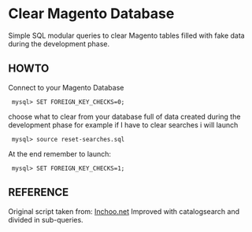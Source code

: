 Clear Magento Database
=====================
Simple SQL modular queries to clear Magento tables filled with fake data during the development phase.

HOWTO
-----
Connect to your Magento Database

     mysql> SET FOREIGN_KEY_CHECKS=0;

choose what to clear from your database full of data created during the development phase
for example if I have to clear searches i will launch

     mysql> source reset-searches.sql

At the end remember to launch:

     mysql> SET FOREIGN_KEY_CHECKS=1;

REFERENCE
---------
Original script taken from:
[Inchoo.net](http://inchoo.net/ecommerce/magento/delete-test-orders-in-magento/)
Improved with catalogsearch and divided in sub-queries.
